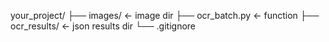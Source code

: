 your_project/
├── images/               ← image dir
├── ocr_batch.py          ← function
├── ocr_results/          ← json results dir
└── .gitignore           
